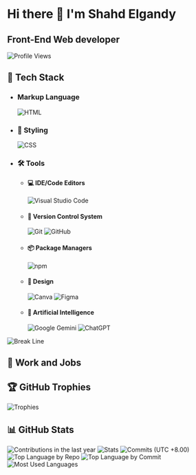 # Hi there 👋 I'm Shahd Elgandy

## Front-End Web developer

![Profile Views](https://komarev.com/ghpvc/?username=ShahdElgandy&label=Profile%20views&color=0e75b6&style=flat)



## 🧳 Tech Stack

- ### Markup Language

  ![HTML](https://img.shields.io/badge/HTML-%23E34F26.svg?logo=html5&logoColor=white)

- ### 🎨 Styling

  ![CSS](https://img.shields.io/badge/CSS-1572B6?logo=css3&logoColor=fff)

- ### 🛠️ Tools

  - #### 💻 IDE/Code Editors

    ![Visual Studio Code](https://custom-icon-badges.demolab.com/badge/Visual%20Studio%20Code-0078d7.svg?logo=vsc&logoColor=white)

  - #### 🔖 Version Control System

    ![Git](https://img.shields.io/badge/Git-F05032?logo=git&logoColor=fff)
    ![GitHub](https://img.shields.io/badge/GitHub-%23121011.svg?logo=github&logoColor=white)

  - #### 📦 Package Managers

    ![npm](https://img.shields.io/badge/npm-CB3837?logo=npm&logoColor=fff)

  - #### 🎨 Design

    ![Canva](https://img.shields.io/badge/Canva-%2300C4CC.svg?&logo=Canva&logoColor=white)
    ![Figma](https://img.shields.io/badge/Figma-F24E1E?logo=figma&logoColor=white)

  - #### 🤖 Artificial Intelligence

    ![Google Gemini](https://img.shields.io/badge/Google%20Gemini-886FBF?logo=googlegemini&logoColor=fff)
    ![ChatGPT](https://img.shields.io/badge/ChatGPT-74aa9c?logo=openai&logoColor=white)

![Break Line](https://user-images.githubusercontent.com/73097560/115834477-dbab4500-a447-11eb-908a-139a6edaec5c.gif)

## 💼 Work and Jobs



## 🏆 GitHub Trophies

![Trophies](https://github-trophies.vercel.app/?username=ShahdElgandy&theme=radical&no-frame=false&no-bg=false&margin-w=4)

## 📊 GitHub Stats

![Contributions in the last year](http://github-profile-summary-cards.vercel.app/api/cards/profile-details?username=ShahdElgandy&theme=dark)
![Stats](http://github-profile-summary-cards.vercel.app/api/cards/stats?username=ShahdElgandy&theme=dark&show_icons=true&hide_border=true&count_private=true)
![Commits (UTC +8.00)](http://github-profile-summary-cards.vercel.app/api/cards/productive-time?username=ShahdElgandy&theme=dark&utcOffset=8)
![Top Language by Repo](http://github-profile-summary-cards.vercel.app/api/cards/repos-per-language?username=ShahdElgandy&theme=dark)
![Top Language by Commit](http://github-profile-summary-cards.vercel.app/api/cards/most-commit-language?username=ShahdElgandy&theme=dark) <br>
![Most Used Languages](https://github-readme-stats.vercel.app/api/top-langs/?username=ShahdElgandy&theme=dark&show_icons=true&hide_border=true)
